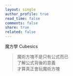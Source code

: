 ```yaml
---
layout: single
author_profile: true
read_time: false
comments: false
share: true
related: false
---
```


魔方學 Cubesics
> 魔術方塊不是只有公式而已  
> 了解公式背後的意義  
> 才算真正會玩魔術方塊
